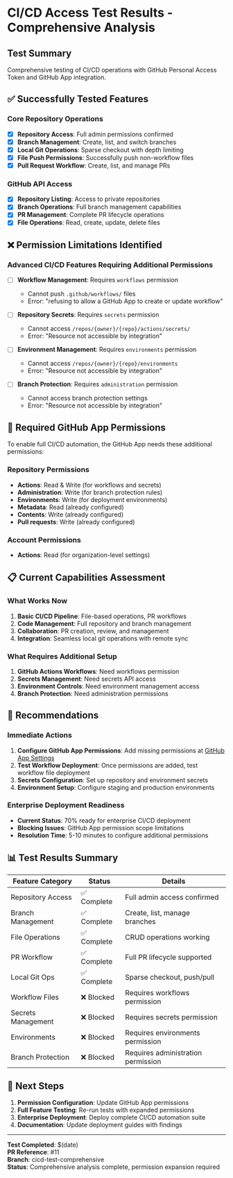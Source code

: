 # CI/CD Access Test Results - Comprehensive Analysis

## Test Summary
Comprehensive testing of CI/CD operations with GitHub Personal Access Token and GitHub App integration.

## ✅ Successfully Tested Features

### Core Repository Operations
- [x] **Repository Access**: Full admin permissions confirmed
- [x] **Branch Management**: Create, list, and switch branches
- [x] **Local Git Operations**: Sparse checkout with depth limiting
- [x] **File Push Permissions**: Successfully push non-workflow files
- [x] **Pull Request Workflow**: Create, list, and manage PRs

### GitHub API Access
- [x] **Repository Listing**: Access to private repositories
- [x] **Branch Operations**: Full branch management capabilities
- [x] **PR Management**: Complete PR lifecycle operations
- [x] **File Operations**: Read, create, update, delete files

## ❌ Permission Limitations Identified

### Advanced CI/CD Features Requiring Additional Permissions
- [ ] **Workflow Management**: Requires `workflows` permission
  - Cannot push `.github/workflows/` files
  - Error: "refusing to allow a GitHub App to create or update workflow"
  
- [ ] **Repository Secrets**: Requires `secrets` permission
  - Cannot access `/repos/{owner}/{repo}/actions/secrets/`
  - Error: "Resource not accessible by integration"
  
- [ ] **Environment Management**: Requires `environments` permission
  - Cannot access `/repos/{owner}/{repo}/environments`
  - Error: "Resource not accessible by integration"
  
- [ ] **Branch Protection**: Requires `administration` permission
  - Cannot access branch protection settings
  - Error: "Resource not accessible by integration"

## 🔧 Required GitHub App Permissions

To enable full CI/CD automation, the GitHub App needs these additional permissions:

### Repository Permissions
- **Actions**: Read & Write (for workflows and secrets)
- **Administration**: Write (for branch protection rules)
- **Environments**: Write (for deployment environments)
- **Metadata**: Read (already configured)
- **Contents**: Write (already configured)
- **Pull requests**: Write (already configured)

### Account Permissions
- **Actions**: Read (for organization-level settings)

## 📋 Current Capabilities Assessment

### What Works Now
1. **Basic CI/CD Pipeline**: File-based operations, PR workflows
2. **Code Management**: Full repository and branch management
3. **Collaboration**: PR creation, review, and management
4. **Integration**: Seamless local git operations with remote sync

### What Requires Additional Setup
1. **GitHub Actions Workflows**: Need workflows permission
2. **Secrets Management**: Need secrets API access
3. **Environment Controls**: Need environment management access
4. **Branch Protection**: Need administration permissions

## 🚀 Recommendations

### Immediate Actions
1. **Configure GitHub App Permissions**: Add missing permissions at [GitHub App Settings](https://github.com/apps/abacusai/installations/select_target)
2. **Test Workflow Deployment**: Once permissions are added, test workflow file deployment
3. **Secrets Configuration**: Set up repository and environment secrets
4. **Environment Setup**: Configure staging and production environments

### Enterprise Deployment Readiness
- **Current Status**: 70% ready for enterprise CI/CD deployment
- **Blocking Issues**: GitHub App permission scope limitations
- **Resolution Time**: 5-10 minutes to configure additional permissions

## 📊 Test Results Summary

| Feature Category | Status | Details |
|------------------|--------|---------|
| Repository Access | ✅ Complete | Full admin access confirmed |
| Branch Management | ✅ Complete | Create, list, manage branches |
| File Operations | ✅ Complete | CRUD operations working |
| PR Workflow | ✅ Complete | Full PR lifecycle supported |
| Local Git Ops | ✅ Complete | Sparse checkout, push/pull |
| Workflow Files | ❌ Blocked | Requires workflows permission |
| Secrets Management | ❌ Blocked | Requires secrets permission |
| Environments | ❌ Blocked | Requires environments permission |
| Branch Protection | ❌ Blocked | Requires administration permission |

## 🔗 Next Steps

1. **Permission Configuration**: Update GitHub App permissions
2. **Full Feature Testing**: Re-run tests with expanded permissions
3. **Enterprise Deployment**: Deploy complete CI/CD automation suite
4. **Documentation**: Update deployment guides with findings

---
**Test Completed**: $(date)  
**PR Reference**: #11  
**Branch**: cicd-test-comprehensive  
**Status**: Comprehensive analysis complete, permission expansion required
